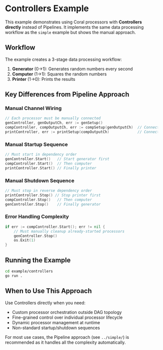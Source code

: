 # Controllers Example

This example demonstrates using Coral processors with **Controllers directly** instead of Pipelines. It implements the same data processing workflow as the `simple` example but shows the manual approach.

## Workflow

The example creates a 3-stage data processing workflow:

1. **Generator** (0→1): Generates random numbers every second
2. **Computer** (1→1): Squares the random numbers  
3. **Printer** (1→0): Prints the results

## Key Differences from Pipeline Approach

### Manual Channel Wiring
```go
// Each processor must be manually connected
genController, genOutputCh, err := genSetup()
compController, compOutputCh, err := compSetup(genOutputCh)  // Connect to generator
printController, err := printSetup(compOutputCh)             // Connect to computer
```

### Manual Startup Sequence
```go
// Must start in dependency order
genController.Start()   // Start generator first
compController.Start()  // Then computer
printController.Start() // Finally printer
```

### Manual Shutdown Sequence  
```go
// Must stop in reverse dependency order
printController.Stop() // Stop printer first
compController.Stop()   // Then computer
genController.Stop()    // Finally generator
```

### Error Handling Complexity
```go
if err := compController.Start(); err != nil {
    // Must manually cleanup already-started processors
    genController.Stop()
    os.Exit(1)
}
```

## Running the Example

```bash
cd example/controllers
go run .
```

## When to Use This Approach

Use Controllers directly when you need:
- Custom processor orchestration outside DAG topology
- Fine-grained control over individual processor lifecycle
- Dynamic processor management at runtime
- Non-standard startup/shutdown sequences

For most use cases, the Pipeline approach (see `../simple/`) is recommended as it handles all the complexity automatically.